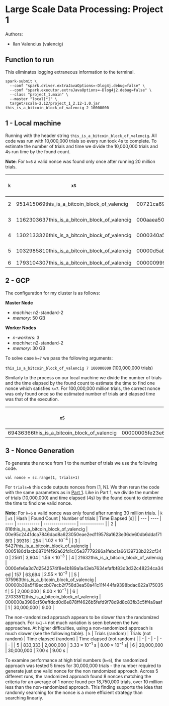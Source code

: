# Large Scale Data Processing: Project 1

Authors:

- Ilan Valencius (valencig)

## Function to run
This eliminates logging extraneous information to the terminal.
```
spark-submit \
  --conf "spark.driver.extraJavaOptions=-Dlog4j.debug=false" \
  --conf "spark.executor.extraJavaOptions=-Dlog4j2.debug=false" \
  --class "project_1.main" \
  --master "local[*]" \
  target/scala-2.12/project_1_2.12-1.0.jar this_is_a_bitcoin_block_of_valencig 2 10000000
```

## 1 - Local machine
Running with the header string `this_is_a_bitcoin_block_of_valencig`. All code was run with 10,000,000 trials so every run took 4s to complete. To estimate the number of trials and time we divide the 10,000,000 trials and 4s run time by the found count. 

__Note__: For `k=6` a valid nonce was found only once after running 20 million trials.

| `k` | `xS` | Hash | Found Count | Number of trials | Time Elapsed [s] |
| --- | ---- | ---- | ----------- | ---------------- | ------------ |
|  2  | 951415069this_is_a_bitcoin_block_of_valencig | 00721ca69fc1b9d3e0a8962e833f9e32142da1dfb6e2b6cfc9139cb7e05f2b5c | 38,976 | 256 | $1.03\times 10^{-4}$ |
|  3  | 1162303637this_is_a_bitcoin_block_of_valencig | 000aaea50206926c0b6c203eef1aa0957f787f8b943c2426e558fef986093cd0 | 2409 | 4,151 | $1.66\times 10^{-3}$ |
|  4  | 1302133326this_is_a_bitcoin_block_of_valencig | 0000340a58b14ad543d629595281576a4de3827e3d5c43b97a514798ed75e6af | 151 | 66,225 | $2.65\times 10^{-2}$ |
|  5  | 1032985810this_is_a_bitcoin_block_of_valencig | 00000d5ab08dca207450a006e467355562b5ebf583baac5a4efb50e1d2f10172 | 12 | 833,333 | $3.33\times 10^{-1}$ |
|  6  | 1793104307this_is_a_bitcoin_block_of_valencig | 0000009990c2438e9ddecaabbf7fa5890f1d937cdf8ed0e57bf25c99a9773424 | 1 | 20,000,000 | $7.00$ |


## 2 - GCP
The configuration for my cluster is as follows:

__Master Node__
- _machine_: n2-standard-2
- _memory_: 50 GB

__Worker Nodes__
- _n-workers_: 3
- _machine_: n2-standard-2
- _memory_: 30 GB

To solve case `k=7` we pass the following arguments:

`this_is_a_bitcoin_block_of_valencig 7 100000000` (100,000,000 trials)

Similarly to the process on our local machine we divide the number of trials and the time elapsed by the found count to estimate the time to find one nonce which satisfies `k=7`. For 100,000,000 million trials, the correct nonce was only found once so the estimated number of trials and elapsed time was that of the execution.

| `xS` | Hash | Found Count | Number of trials | Time Elapsed [s] |
| ---- | ---- | ----------- | ---------------- | ------------ |
| 69436366this_is_a_bitcoin_block_of_valencig | 00000005fe23e6e83ca1a6dca4bf1d14d5da19f856ff0dd0f71121c3580f10d6| 1 | 100,000,000 | 267 s |

## 3 - Nonce Generation
To generate the nonce from 1 to the number of trials we use the following code.
```
val nonce = sc.range(1, trials+1)
```

For `trials=N` this code outputs nonces from [1, N]. We then rerun the code with the same parameters as in [Part 1](#1---local-machine). Like in Part 1, we divide the number of trials (10,000,000) and time elapsed (4s) by the found count to determine the time to find one valid nonce.

__Note__: For `k=6` a valid nonce was only found after running 30 million trials.
| `k` | `xS` | Hash | Found Count | Number of trials | Time Elapsed [s] |
| --- | ---- | ---- | ----------- | ---------------- | ------------ |
|  2  | 816this_is_a_bitcoin_block_of_valencig | 00e95c2441dca7846dad8a623050eae2ed119578a1623e36de60db6dda1718f3 | 39316 | 254 | $1.02\times 10^{-4}$ |
|  3  | 5427this_is_a_bitcoin_block_of_valencig | 0005180d1acb0870f4f92a62fd1c05e37779286a1febc1a66139733b222cf340 | 2561 | 3,904 | $1.56\times 10^{-3}$ |
|  4  | 21632this_is_a_bitcoin_block_of_valencig | 0000efe6a3d7d2542574f8e4b189a1a43eb7634efafbf83d3d32c48234ca34ed | 157 | 63,694 | $2.55\times 10^{-2}$ |
|  5  | 375963this_is_a_bitcoin_block_of_valencig | 00000b39a5f19eccb07ecb2f758d3ea50a41c11f444fa9398bdac622a175035f | 5 | 2,000,000 | $8.00 \times 10^{-1}$ |
|  6  | 27033512this_is_a_bitcoin_block_of_valencig | 000000a3986cf50effdcd0d6e878ff4626b5fefd9f78d9d8c83fb3c5ff4a9aaf | 1 | 30,000,000 | $9.00$ |

The non-randomized approach appears to be slower than the randomized approach. For `k=1-4` not much variation is seen between the two approaches. At higher difficulties, using a non-randomized approach is much slower (see the following table). 
| `k` | Trials (random) | Trials (not random) | Time elapsed (random) | Time elapsed (not random) |
| - | - | - | - | - |
| 5 | 833,333 | 2,000,000 | $3.33\times 10^{-1}$ s | $8.00 \times 10^{-1}$ s|
| 6 | 20,000,000 | 30,000,000 | $7.00$ s | $9.00$ s | 

To examine performance at high trial numbers (`k=6`), the randomized approach was tested 5 times for 30,000,000 trials - the number required to generate just one valid nonce for the non randomized approach. Across 5 different runs, the randomized approach found 8 nonces matching the criteria for an average of 1 nonce found per 18,750,000 trials, over 10 million less than the non-randomized approach. This finding supports the idea that randomly searching for the nonce is a more efficient strategy than searching linearly.